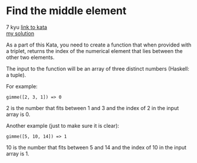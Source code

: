 # Find the middle element
7 kyu
[link to kata](https://www.codewars.com/kata/545a4c5a61aa4c6916000755/train/javascript)
<br>
[my solution](./kata.js)

As a part of this Kata, you need to create a function that when provided with a triplet, returns the index of the numerical element that lies between the other two elements.

The input to the function will be an array of three distinct numbers (Haskell: a tuple).

For example:
```
gimme([2, 3, 1]) => 0
```
2 is the number that fits between 1 and 3 and the index of 2 in the input array is 0.

Another example (just to make sure it is clear):
```
gimme([5, 10, 14]) => 1
```
10 is the number that fits between 5 and 14 and the index of 10 in the input array is 1.